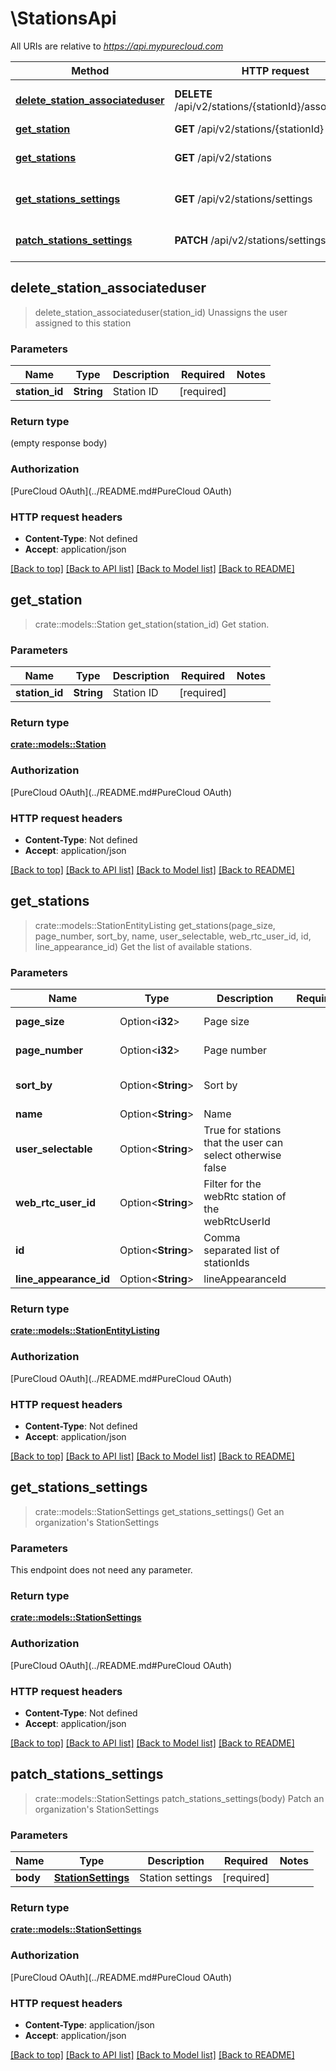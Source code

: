 # \StationsApi

All URIs are relative to *https://api.mypurecloud.com*

Method | HTTP request | Description
------------- | ------------- | -------------
[**delete_station_associateduser**](StationsApi.md#delete_station_associateduser) | **DELETE** /api/v2/stations/{stationId}/associateduser | Unassigns the user assigned to this station
[**get_station**](StationsApi.md#get_station) | **GET** /api/v2/stations/{stationId} | Get station.
[**get_stations**](StationsApi.md#get_stations) | **GET** /api/v2/stations | Get the list of available stations.
[**get_stations_settings**](StationsApi.md#get_stations_settings) | **GET** /api/v2/stations/settings | Get an organization's StationSettings
[**patch_stations_settings**](StationsApi.md#patch_stations_settings) | **PATCH** /api/v2/stations/settings | Patch an organization's StationSettings



## delete_station_associateduser

> delete_station_associateduser(station_id)
Unassigns the user assigned to this station

### Parameters


Name | Type | Description  | Required | Notes
------------- | ------------- | ------------- | ------------- | -------------
**station_id** | **String** | Station ID | [required] |

### Return type

 (empty response body)

### Authorization

[PureCloud OAuth](../README.md#PureCloud OAuth)

### HTTP request headers

- **Content-Type**: Not defined
- **Accept**: application/json

[[Back to top]](#) [[Back to API list]](../README.md#documentation-for-api-endpoints) [[Back to Model list]](../README.md#documentation-for-models) [[Back to README]](../README.md)


## get_station

> crate::models::Station get_station(station_id)
Get station.

### Parameters


Name | Type | Description  | Required | Notes
------------- | ------------- | ------------- | ------------- | -------------
**station_id** | **String** | Station ID | [required] |

### Return type

[**crate::models::Station**](Station.md)

### Authorization

[PureCloud OAuth](../README.md#PureCloud OAuth)

### HTTP request headers

- **Content-Type**: Not defined
- **Accept**: application/json

[[Back to top]](#) [[Back to API list]](../README.md#documentation-for-api-endpoints) [[Back to Model list]](../README.md#documentation-for-models) [[Back to README]](../README.md)


## get_stations

> crate::models::StationEntityListing get_stations(page_size, page_number, sort_by, name, user_selectable, web_rtc_user_id, id, line_appearance_id)
Get the list of available stations.

### Parameters


Name | Type | Description  | Required | Notes
------------- | ------------- | ------------- | ------------- | -------------
**page_size** | Option<**i32**> | Page size |  |[default to 25]
**page_number** | Option<**i32**> | Page number |  |[default to 1]
**sort_by** | Option<**String**> | Sort by |  |[default to name]
**name** | Option<**String**> | Name |  |
**user_selectable** | Option<**String**> | True for stations that the user can select otherwise false |  |
**web_rtc_user_id** | Option<**String**> | Filter for the webRtc station of the webRtcUserId |  |
**id** | Option<**String**> | Comma separated list of stationIds |  |
**line_appearance_id** | Option<**String**> | lineAppearanceId |  |

### Return type

[**crate::models::StationEntityListing**](StationEntityListing.md)

### Authorization

[PureCloud OAuth](../README.md#PureCloud OAuth)

### HTTP request headers

- **Content-Type**: Not defined
- **Accept**: application/json

[[Back to top]](#) [[Back to API list]](../README.md#documentation-for-api-endpoints) [[Back to Model list]](../README.md#documentation-for-models) [[Back to README]](../README.md)


## get_stations_settings

> crate::models::StationSettings get_stations_settings()
Get an organization's StationSettings

### Parameters

This endpoint does not need any parameter.

### Return type

[**crate::models::StationSettings**](StationSettings.md)

### Authorization

[PureCloud OAuth](../README.md#PureCloud OAuth)

### HTTP request headers

- **Content-Type**: Not defined
- **Accept**: application/json

[[Back to top]](#) [[Back to API list]](../README.md#documentation-for-api-endpoints) [[Back to Model list]](../README.md#documentation-for-models) [[Back to README]](../README.md)


## patch_stations_settings

> crate::models::StationSettings patch_stations_settings(body)
Patch an organization's StationSettings

### Parameters


Name | Type | Description  | Required | Notes
------------- | ------------- | ------------- | ------------- | -------------
**body** | [**StationSettings**](StationSettings.md) | Station settings | [required] |

### Return type

[**crate::models::StationSettings**](StationSettings.md)

### Authorization

[PureCloud OAuth](../README.md#PureCloud OAuth)

### HTTP request headers

- **Content-Type**: application/json
- **Accept**: application/json

[[Back to top]](#) [[Back to API list]](../README.md#documentation-for-api-endpoints) [[Back to Model list]](../README.md#documentation-for-models) [[Back to README]](../README.md)

